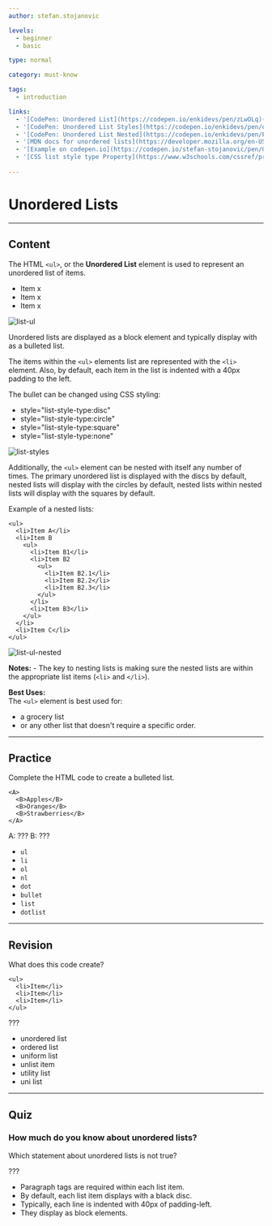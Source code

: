 ```yaml
---
author: stefan.stojanovic

levels:
  - beginner
  - basic

type: normal

category: must-know

tags:
  - introduction

links:
  - '[CodePen: Unordered List](https://codepen.io/enkidevs/pen/zLwOLq){code}'
  - '[CodePen: Unordered List Styles](https://codepen.io/enkidevs/pen/qKMMyr){code}'
  - '[CodePen: Unordered List Nested](https://codepen.io/enkidevs/pen/PBmYBB){code}'
  - '[MDN docs for unordered lists](https://developer.mozilla.org/en-US/docs/Web/HTML/Element/ul){website}'
  - '[Example on codepen.io](https://codepen.io/stefan-stojanovic/pen/GdeaLg?editors=1000#){website}'
  - '[CSS list style type Property](https://www.w3schools.com/cssref/pr_list-style-type.asp){website}'
  
---
```

# Unordered Lists
---
## Content

The HTML `<ul>`, or the **Unordered List** element is used to represent an unordered list of items. 

<ul>
  <li>Item x</li>
  <li>Item x</li>
  <li>Item x</li>
</ul>

![list-ul](%3Csvg%20xmlns%3D%22http%3A%2F%2Fwww.w3.org%2F2000%2Fsvg%22%20width%3D%22320%22%20height%3D%2288%22%3E%3Cg%20fill%3D%22none%22%20fill-rule%3D%22evenodd%22%3E%3Crect%20width%3D%22320%22%20height%3D%2288%22%20fill%3D%22%23FFF%22%20rx%3D%229%22%2F%3E%3Ctext%20fill%3D%22%23000%22%20font-family%3D%22ArialMT%2C%20Arial%22%20font-size%3D%2216%22%3E%3Ctspan%20x%3D%2217%22%20y%3D%2232%22%3E%20%E2%80%A2%20Item%20x%3C%2Ftspan%3E%20%3Ctspan%20x%3D%2217%22%20y%3D%2249%22%3E%20%E2%80%A2%20Item%20x%3C%2Ftspan%3E%20%3Ctspan%20x%3D%2217%22%20y%3D%2266%22%3E%20%E2%80%A2%20Item%20x%3C%2Ftspan%3E%3C%2Ftext%3E%3C%2Fg%3E%3C%2Fsvg%3E)

<!--[View CodePen](https://codepen.io/enkidevs/pen/zLwOLq)-->

Unordered lists are displayed as a block element and typically display with as a bulleted list. 

The items within the `<ul>` elements list are represented with the `<li>` element. Also, by default, each item in the list is indented with a 40px padding to the left.

The bullet can be changed using CSS styling: 
  - style="list-style-type:disc"
  - style="list-style-type:circle"
  - style="list-style-type:square"
  - style="list-style-type:none"

![list-styles](%3Csvg%20xmlns%3D%22http%3A%2F%2Fwww.w3.org%2F2000%2Fsvg%22%20width%3D%22320%22%20height%3D%22101%22%3E%3Cg%20fill%3D%22none%22%20fill-rule%3D%22evenodd%22%3E%3Crect%20width%3D%22320%22%20height%3D%22101%22%20fill%3D%22%23FFF%22%20rx%3D%229%22%2F%3E%3Ccircle%20cx%3D%2222.5%22%20cy%3D%2227.5%22%20r%3D%222.5%22%20fill%3D%22%23000%22%2F%3E%3Ccircle%20cx%3D%2222.25%22%20cy%3D%2244.25%22%20r%3D%222.25%22%20stroke%3D%22%23000%22%2F%3E%3Ctext%20fill%3D%22%23000%22%20font-family%3D%22ArialMT%2C%20Arial%22%20font-size%3D%2216%22%3E%3Ctspan%20x%3D%2237%22%20y%3D%2232%22%3Edisc%3C%2Ftspan%3E%20%3Ctspan%20x%3D%2237%22%20y%3D%2249%22%3Ecircle%3C%2Ftspan%3E%20%3Ctspan%20x%3D%2237%22%20y%3D%2266%22%3Esquare%3C%2Ftspan%3E%20%3Ctspan%20x%3D%2237%22%20y%3D%2283%22%3Enone%3C%2Ftspan%3E%3C%2Ftext%3E%3Cpath%20fill%3D%22%23000%22%20d%3D%22M20%2059h4.5v4.5H20z%22%2F%3E%3C%2Fg%3E%3C%2Fsvg%3E)


<!--[View CodePen](https://codepen.io/enkidevs/pen/qKMMyr)-->

Additionally, the `<ul>` element can be nested with itself any number of times. The primary unordered list is displayed with the discs by default,  nested lists will display with the circles by default, nested lists within nested lists will display with the squares by default.

Example of a nested lists:
```
<ul> 
  <li>Item A</li>
  <li>Item B     
    <ul> 
      <li>Item B1</li>
      <li>Item B2
        <ul> 
          <li>Item B2.1</li>
          <li>Item B2.2</li>
          <li>Item B2.3</li>
        </ul> 
      </li> 
      <li>Item B3</li>
    </ul> 
  </li> 
  <li>Item C</li>
</ul>
```

![list-ul-nested](%3Csvg%20xmlns%3D%22http%3A%2F%2Fwww.w3.org%2F2000%2Fsvg%22%20width%3D%22320%22%20height%3D%22188%22%3E%3Cg%20fill%3D%22none%22%20fill-rule%3D%22evenodd%22%3E%3Crect%20width%3D%22320%22%20height%3D%22188%22%20fill%3D%22%23FFF%22%20rx%3D%229%22%2F%3E%3Cpath%20fill%3D%22%23000%22%20d%3D%22M35.63281%2025.39063c0-.54688.19401-1.01302.58203-1.39844.38803-.38542.85287-.57813%201.39453-.57813.54688%200%201.01433.1927%201.40235.57813.38802.38542.58203.85156.58203%201.39843%200%20.54688-.194%201.01433-.58203%201.40235-.38802.38802-.85547.58203-1.40234.58203-.54167%200-1.00651-.194-1.39454-.58203-.38802-.38802-.58203-.85547-.58203-1.40235zM46.32031%2031V19.54687h1.51563V31H46.3203zm7.07813-1.25781l.20312%201.24218c-.39583.08334-.75.125-1.0625.125-.51042%200-.90625-.08072-1.1875-.24218s-.47916-.3737-.59375-.63672c-.11458-.26302-.17187-.8164-.17187-1.66016v-4.77343h-1.03125v-1.09376h1.03125v-2.05468l1.39843-.84375v2.89843h1.41407v1.09376h-1.41407v4.85156c0%20.40104.02474.65885.07422.77343.04948.11459.13021.20573.2422.27344.11197.06771.27213.10157.48046.10157.15625%200%20.36198-.01823.61719-.0547zm7.05468-1.41407l1.45313.1797c-.22917.84896-.65364%201.5078-1.27344%201.97656-.6198.46875-1.41145.70312-2.375.70312-1.21355%200-2.17578-.3737-2.88672-1.1211-.71094-.7474-1.0664-1.79556-1.0664-3.14453%200-1.39584.35937-2.47916%201.07812-3.25.71876-.77083%201.65104-1.15624%202.79688-1.15624%201.10938%200%202.01562.3776%202.71875%201.1328.70313.75522%201.05468%201.8177%201.05468%203.1875%200%20.08334-.0026.20834-.0078.375h-6.1875c.05208.91147.30989%201.60938.77343%202.09376.46354.48437%201.04166.72656%201.73438.72656.51562%200%20.95572-.13542%201.3203-.40625.3646-.27083.65365-.70312.8672-1.29688zm-4.61718-2.27343h4.63281c-.0625-.69792-.23958-1.22135-.53125-1.57032-.44792-.54166-1.02864-.8125-1.74219-.8125-.64583%200-1.1888.21615-1.6289.64844-.44011.4323-.6836%201.01042-.73047%201.73438zM63.67187%2031v-8.29688h1.25782v1.16407c.26042-.40625.60677-.73307%201.03906-.98047.4323-.2474.92448-.3711%201.47656-.3711.61459%200%201.11849.1276%201.51172.38282.39323.2552.67057.61197.83203%201.07031.65626-.96875%201.51041-1.45313%202.5625-1.45313.82292%200%201.45573.22787%201.89844.6836.44271.45573.66406%201.15755.66406%202.10547V31h-1.39844v-5.22656c0-.5625-.04557-.96745-.13671-1.21485-.09115-.2474-.25651-.44661-.4961-.59765-.23958-.15104-.52083-.22657-.84375-.22657-.58333%200-1.0677.19401-1.45312.58204-.38542.38802-.57813%201.0091-.57813%201.86328V31h-1.40625v-5.39063c0-.625-.11458-1.09374-.34375-1.40624-.22917-.3125-.60416-.46876-1.125-.46876-.39583%200-.76171.10417-1.09765.3125-.33594.20834-.57943.51302-.73047.91407-.15104.40104-.22656.97916-.22656%201.73437V31h-1.40626zm15.8125%200l4.39844-11.45313h1.63281L90.20313%2031h-1.72656l-1.33594-3.46875h-4.78906L81.09375%2031h-1.60938zm3.3047-4.70313h3.8828l-1.1953-3.17187c-.3646-.96355-.63542-1.7552-.8125-2.375-.14584.73438-.35157%201.46354-.6172%202.1875l-1.2578%203.35938zM35.6328%2042.39064c0-.54688.19401-1.01302.58203-1.39844.38803-.38542.85287-.57813%201.39453-.57813.54688%200%201.01433.1927%201.40235.57813.38802.38542.58203.85156.58203%201.39843%200%20.54688-.194%201.01433-.58203%201.40235-.38802.38802-.85547.58203-1.40234.58203-.54167%200-1.00651-.194-1.39454-.58203-.38802-.38802-.58203-.85547-.58203-1.40234zM46.32031%2048V36.54687h1.51563V48H46.3203zm7.07813-1.25781l.20312%201.24218c-.39583.08334-.75.125-1.0625.125-.51042%200-.90625-.08072-1.1875-.24218s-.47916-.3737-.59375-.63672c-.11458-.26302-.17187-.8164-.17187-1.66016v-4.77343h-1.03125v-1.09376h1.03125v-2.05468l1.39843-.84375v2.89843h1.41407v1.09376h-1.41407v4.85156c0%20.40104.02474.65885.07422.77343.04948.11459.13021.20573.2422.27344.11197.06771.27213.10157.48046.10157.15625%200%20.36198-.01823.61719-.0547zm7.05468-1.41407l1.45313.1797c-.22917.84896-.65364%201.5078-1.27344%201.97655-.6198.46876-1.41145.70313-2.375.70313-1.21355%200-2.17578-.3737-2.88672-1.1211-.71094-.7474-1.0664-1.79556-1.0664-3.14453%200-1.39584.35937-2.47916%201.07812-3.25.71876-.77083%201.65104-1.15624%202.79688-1.15624%201.10938%200%202.01562.3776%202.71875%201.1328.70313.75522%201.05468%201.8177%201.05468%203.1875%200%20.08334-.0026.20834-.0078.375h-6.1875c.05208.91147.30989%201.60938.77343%202.09376.46354.48437%201.04166.72656%201.73438.72656.51562%200%20.95572-.13542%201.3203-.40625.3646-.27083.65365-.70312.8672-1.29688zm-4.61718-2.27343h4.63281c-.0625-.69792-.23958-1.22135-.53125-1.57032-.44792-.54166-1.02864-.8125-1.74219-.8125-.64583%200-1.1888.21615-1.6289.64844-.44011.4323-.6836%201.01042-.73047%201.73438zM63.67187%2048v-8.29688h1.25782v1.16407c.26042-.40625.60677-.73307%201.03906-.98047.4323-.2474.92448-.3711%201.47656-.3711.61459%200%201.11849.1276%201.51172.38282.39323.2552.67057.61197.83203%201.07031.65626-.96875%201.51041-1.45313%202.5625-1.45313.82292%200%201.45573.22787%201.89844.6836.44271.45573.66406%201.15755.66406%202.10547V48h-1.39844v-5.22656c0-.5625-.04557-.96745-.13671-1.21485-.09115-.2474-.25651-.44661-.4961-.59765-.23958-.15104-.52083-.22657-.84375-.22657-.58333%200-1.0677.19401-1.45312.58204-.38542.38802-.57813%201.0091-.57813%201.86328V48h-1.40625v-5.39063c0-.625-.11458-1.09374-.34375-1.40624-.22917-.3125-.60416-.46876-1.125-.46876-.39583%200-.76171.10417-1.09765.3125-.33594.20834-.57943.51302-.73047.91407-.15104.40104-.22656.97916-.22656%201.73437V48h-1.40626zm17.89063%200V36.54687h4.29688c.875%200%201.57682.11589%202.10546.34766.52865.23177.94271.58854%201.2422%201.07031.29947.48178.44921.98568.44921%201.51172%200%20.48959-.13281.95052-.39844%201.38282-.26562.43229-.66666.78124-1.20312%201.04687.6927.20313%201.22526.54948%201.59765%201.03906.3724.48959.5586%201.0677.5586%201.73438%200%20.53646-.11328%201.03515-.33985%201.4961-.22656.46093-.5065.8164-.83984%201.0664-.33334.25-.7513.4388-1.2539.5664-.50261.1276-1.1185.19141-1.84766.19141H81.5625zm1.51563-6.64063h2.47656c.67188%200%201.15364-.04427%201.44531-.1328.38542-.1146.67578-.3047.8711-.57032.1953-.26563.29296-.59896.29296-1%200-.38021-.09114-.71484-.27344-1.0039-.18229-.28907-.4427-.48698-.78124-.59376-.33855-.10677-.91927-.16015-1.7422-.16015h-2.28906v3.46093zm0%205.28907h2.85156c.48958%200%20.83333-.01823%201.03125-.05469.34896-.0625.64062-.16667.875-.3125.23437-.14583.42708-.35807.57812-.63672.15104-.27865.22656-.60026.22656-.96484%200-.42709-.10937-.79818-.32812-1.11328-.21875-.3151-.52213-.53646-.91016-.66407-.38802-.1276-.9466-.1914-1.67578-.1914h-2.64844v3.9375zM55.39843%2057.75c.54168%200%201.00391.1914%201.38673.57422.38281.38281.57422.84505.57422%201.38672s-.1914%201.0039-.57422%201.38672c-.38282.38281-.84505.57422-1.38672.57422s-1.0039-.1914-1.38672-.57422c-.38282-.38282-.57422-.84505-.57422-1.38672s.1901-1.0039.57031-1.38672c.38021-.38282.84375-.57422%201.39063-.57422zm0%20.59375c-.3802%200-.70312.13411-.96874.40234-.26563.26823-.39844.58985-.39844.96485%200%20.3802.13411.70312.40234.96875.26823.26562.58985.39843.96485.39843s.69661-.1328.96484-.39843c.26823-.26563.40234-.58854.40234-.96875%200-.375-.1328-.69662-.39843-.96485-.26563-.26823-.58854-.40234-.96875-.40234zM64.17189%2065V53.54687h1.51562V65h-1.51563zM71.25%2063.74219l.20313%201.24218c-.39584.08334-.75.125-1.0625.125-.51042%200-.90625-.08072-1.1875-.24218-.28126-.16146-.47917-.3737-.59376-.63672-.11458-.26302-.17187-.8164-.17187-1.66016v-4.77343h-1.03125v-1.09376h1.03125v-2.05468l1.39844-.84375v2.89843H71.25v1.09376h-1.41406v4.85156c0%20.40104.02474.65885.07422.77343.04948.11459.1302.20573.24218.27344.11198.06771.27214.10157.48047.10157.15625%200%20.36198-.01823.61719-.0547zm7.05469-1.41407l1.45312.1797c-.22917.84896-.65364%201.5078-1.27344%201.97655-.61979.46876-1.41145.70313-2.375.70313-1.21354%200-2.17577-.3737-2.88671-1.1211-.71094-.7474-1.06641-1.79556-1.06641-3.14453%200-1.39584.35937-2.47916%201.07813-3.25.71875-.77083%201.65103-1.15624%202.79687-1.15624%201.10938%200%202.01562.3776%202.71875%201.1328.70313.75522%201.05469%201.8177%201.05469%203.1875%200%20.08334-.0026.20834-.00781.375h-6.1875c.05208.91147.30989%201.60938.77343%202.09376.46355.48437%201.04167.72656%201.73438.72656.51563%200%20.95572-.13542%201.32031-.40625.36459-.27083.65364-.70312.86719-1.29688zM73.6875%2060.0547h4.63281c-.0625-.69792-.23958-1.22135-.53125-1.57032-.44792-.54166-1.02864-.8125-1.74219-.8125-.64583%200-1.1888.21615-1.6289.64844-.4401.4323-.6836%201.01042-.73047%201.73438zM81.52344%2065v-8.29688h1.25781v1.16407c.26042-.40625.60677-.73307%201.03906-.98047.4323-.2474.92448-.3711%201.47656-.3711.6146%200%201.1185.1276%201.51172.38282.39323.2552.67058.61197.83204%201.07031.65625-.96875%201.5104-1.45313%202.5625-1.45313.82292%200%201.45572.22787%201.89843.6836.44271.45573.66406%201.15755.66406%202.10547V65H91.3672v-5.22656c0-.5625-.04557-.96745-.13672-1.21485-.09115-.2474-.25651-.44661-.4961-.59765-.23958-.15104-.52083-.22657-.84374-.22657-.58334%200-1.06771.19401-1.45313.58204-.38542.38802-.57813%201.0091-.57813%201.86328V65h-1.40624v-5.39063c0-.625-.11459-1.09374-.34376-1.40624-.22916-.3125-.60416-.46876-1.125-.46876-.39583%200-.76171.10417-1.09765.3125-.33594.20834-.57943.51302-.73047.91407-.15104.40104-.22656.97916-.22656%201.73437V65h-1.40625zm17.89062%200V53.54687h4.29688c.875%200%201.57682.11589%202.10547.34766.52864.23177.9427.58854%201.24218%201.07031.29948.48178.44922.98568.44922%201.51172%200%20.48959-.1328.95052-.39844%201.38282-.26562.43229-.66666.78124-1.20312%201.04687.69271.20313%201.22526.54948%201.59766%201.03906.3724.48959.55859%201.0677.55859%201.73438%200%20.53646-.11328%201.03515-.33984%201.4961-.22657.46093-.50651.8164-.83985%201.0664-.33333.25-.7513.4388-1.2539.5664-.50261.1276-1.11849.19141-1.84766.19141h-4.36719zm1.51563-6.64063h2.47656c.67188%200%201.15364-.04427%201.44531-.1328.38542-.1146.67578-.3047.8711-.57032.19531-.26563.29296-.59896.29296-1%200-.38021-.09114-.71484-.27343-1.0039-.1823-.28907-.4427-.48698-.78125-.59376-.33855-.10677-.91927-.16015-1.74219-.16015h-2.28906v3.46093zm0%205.28907h2.85156c.48959%200%20.83333-.01823%201.03125-.05469.34896-.0625.64062-.16667.875-.3125.23438-.14583.42708-.35807.57813-.63672.15104-.27865.22656-.60026.22656-.96484%200-.42709-.10938-.79818-.32813-1.11328-.21875-.3151-.52213-.53646-.91015-.66407-.38803-.1276-.94662-.1914-1.67579-.1914h-2.64843v3.9375zM114.875%2065h-1.40625v-8.96094c-.33854.32292-.78255.64583-1.33203.96875-.54948.32292-1.04297.5651-1.48047.72657V56.375c.78646-.3698%201.47396-.8177%202.0625-1.34375.58854-.52604%201.0052-1.03646%201.25-1.53125h.90625V65zm-59.47656%209.75c.54167%200%201.0039.1914%201.38672.57422.38281.38281.57422.84505.57422%201.38672s-.1914%201.0039-.57422%201.38672c-.38282.38281-.84505.57421-1.38672.57421s-1.0039-.1914-1.38672-.57421c-.38282-.38282-.57422-.84505-.57422-1.38672s.1901-1.0039.57031-1.38672c.38021-.38282.84375-.57422%201.39063-.57422zm0%20.59375c-.38021%200-.70313.13411-.96875.40234-.26563.26823-.39844.58985-.39844.96485%200%20.3802.13411.70312.40234.96875.26823.26562.58985.39844.96485.39844s.69661-.13282.96484-.39844c.26823-.26563.40234-.58854.40234-.96875%200-.375-.1328-.69662-.39843-.96485-.26563-.26823-.58854-.40234-.96875-.40234zM64.17187%2082V70.54687h1.51563V82h-1.51563zM71.25%2080.74219l.20313%201.24219c-.39584.08333-.75.125-1.0625.125-.51042%200-.90625-.08073-1.1875-.2422-.28126-.16145-.47917-.37369-.59376-.63671-.11458-.26302-.17187-.8164-.17187-1.66016v-4.77344h-1.03125v-1.09374h1.03125v-2.0547l1.39844-.84374v2.89844H71.25v1.09374h-1.41406v4.85157c0%20.40104.02474.65885.07422.77344.04948.11458.1302.20572.24218.27343.11198.06771.27214.10156.48047.10156.15625%200%20.36198-.01822.61719-.05468zm7.05469-1.41406l1.45312.17968c-.22917.84897-.65364%201.50781-1.27344%201.97656-.61979.46876-1.41145.70313-2.375.70313-1.21354%200-2.17577-.3737-2.88671-1.1211-.71094-.7474-1.06641-1.79556-1.06641-3.14453%200-1.39584.35937-2.47916%201.07813-3.25.71875-.77083%201.65103-1.15624%202.79687-1.15624%201.10938%200%202.01562.3776%202.71875%201.1328.70313.75522%201.05469%201.8177%201.05469%203.1875%200%20.08334-.0026.20834-.00781.375h-6.1875c.05208.91147.30989%201.60938.77343%202.09376.46355.48437%201.04167.72656%201.73438.72656.51563%200%20.95572-.13542%201.32031-.40625.36459-.27083.65364-.70312.86719-1.29688zm-4.61719-2.27344h4.63281c-.0625-.69792-.23958-1.22135-.53125-1.57031-.44792-.54167-1.02864-.8125-1.74219-.8125-.64583%200-1.1888.21614-1.6289.64843-.4401.4323-.6836%201.01042-.73047%201.73438zM81.52344%2082v-8.29688h1.25781v1.16407c.26042-.40625.60677-.73307%201.03906-.98047.4323-.2474.92448-.3711%201.47656-.3711.6146%200%201.1185.1276%201.51172.38282.39323.2552.67058.61197.83204%201.07031.65625-.96875%201.5104-1.45313%202.5625-1.45313.82292%200%201.45572.22787%201.89843.6836.44271.45573.66406%201.15755.66406%202.10547V82H91.3672v-5.22656c0-.5625-.04557-.96745-.13672-1.21485-.09115-.2474-.25651-.44661-.4961-.59765-.23958-.15104-.52083-.22656-.84374-.22656-.58334%200-1.06771.194-1.45313.58203-.38542.38802-.57813%201.0091-.57813%201.86328V82h-1.40624v-5.39063c0-.625-.11459-1.09374-.34376-1.40624-.22916-.3125-.60416-.46876-1.125-.46876-.39583%200-.76171.10417-1.09765.3125-.33594.20834-.57943.51302-.73047.91407-.15104.40104-.22656.97916-.22656%201.73437V82h-1.40625zm17.89062%200V70.54687h4.29688c.875%200%201.57682.11589%202.10547.34766.52864.23177.9427.58854%201.24218%201.07031.29948.48178.44922.98568.44922%201.51172%200%20.48959-.1328.95052-.39844%201.38281-.26562.4323-.66666.78125-1.20312%201.04688.69271.20313%201.22526.54948%201.59766%201.03906.3724.48959.55859%201.0677.55859%201.73438%200%20.53646-.11328%201.03515-.33984%201.4961-.22657.46093-.50651.8164-.83985%201.0664-.33333.25-.7513.4388-1.2539.5664-.50261.1276-1.11849.19141-1.84766.19141h-4.36719zm1.51563-6.64063h2.47656c.67188%200%201.15364-.04427%201.44531-.1328.38542-.1146.67578-.3047.8711-.57032.19531-.26563.29296-.59896.29296-1%200-.38021-.09114-.71484-.27343-1.0039-.1823-.28907-.4427-.48698-.78125-.59376-.33855-.10677-.91927-.16015-1.74219-.16015h-2.28906v3.46094zm0%205.28907h2.85156c.48959%200%20.83333-.01823%201.03125-.05469.34896-.0625.64062-.16667.875-.3125.23438-.14583.42708-.35807.57813-.63672.15104-.27865.22656-.60026.22656-.96484%200-.42709-.10938-.79818-.32813-1.11328-.21875-.31511-.52213-.53646-.91015-.66407-.38803-.1276-.94662-.1914-1.67579-.1914h-2.64843v3.9375zm16.03906%200V82h-7.57031c-.01042-.33854.04427-.66406.16406-.97656.1927-.51563.5013-1.02344.92578-1.52344.42448-.5%201.03776-1.07812%201.83984-1.73438%201.2448-1.02083%202.08594-1.82942%202.52344-2.42578.4375-.59635.65625-1.16015.65625-1.6914%200-.5573-.19921-1.02734-.59765-1.41016-.39844-.38281-.91797-.57422-1.5586-.57422-.67708%200-1.21875.20313-1.625.60938s-.61198.96874-.61719%201.6875l-1.4453-.14844c.09895-1.07813.47134-1.89974%201.11718-2.46484.64584-.56511%201.51301-.84766%202.60156-.84766%201.09897%200%201.96875.30468%202.60938.91406.64063.60938.96094%201.36458.96094%202.26563%200%20.45833-.09375.90885-.28126%201.35156-.1875.44271-.4987.90885-.93359%201.39844-.4349.48958-1.15755%201.16145-2.16797%202.01562-.84375.70834-1.38541%201.1888-1.625%201.4414-.23958.25261-.4375.50652-.59375.76173h5.61719zM74.98437%2091.90625v3.61719H71.3672v-3.61719h3.61719zM81.95314%2099V87.54687h1.51562V99h-1.51563zm7.07812-1.25781l.20313%201.24219c-.39584.08333-.75.125-1.0625.125-.51042%200-.90625-.08073-1.1875-.2422-.28126-.16145-.47917-.37369-.59376-.63671-.11458-.26302-.17187-.8164-.17187-1.66016v-4.77344H85.1875v-1.09374h1.03125v-2.0547l1.39844-.84374v2.89844h1.41406v1.09374h-1.41406v4.85157c0%20.40104.02474.65885.07422.77344.04948.11458.1302.20572.24218.27343.11198.06771.27214.10156.48047.10156.15625%200%20.36198-.01822.61719-.05468zm7.05469-1.41406l1.45312.17968c-.22917.84897-.65364%201.50781-1.27344%201.97656-.61979.46876-1.41145.70313-2.375.70313-1.21354%200-2.17577-.3737-2.88671-1.1211-.71094-.7474-1.06641-1.79556-1.06641-3.14453%200-1.39584.35937-2.47916%201.07813-3.25.71875-.77083%201.65103-1.15624%202.79687-1.15624%201.10938%200%202.01562.3776%202.71875%201.1328.70313.75522%201.05469%201.8177%201.05469%203.1875%200%20.08334-.0026.20834-.00781.375h-6.1875c.05208.91147.30989%201.60938.77343%202.09376.46355.48437%201.04167.72656%201.73438.72656.51563%200%20.95572-.13542%201.32031-.40625.36459-.27083.65364-.70312.86719-1.29688zm-4.61719-2.27344h4.63281c-.0625-.69792-.23958-1.22135-.53125-1.57031-.44792-.54167-1.02864-.8125-1.74219-.8125-.64583%200-1.1888.21614-1.6289.64843-.4401.4323-.6836%201.01042-.73047%201.73438zM99.30469%2099v-8.29688h1.25781v1.16407c.26042-.40625.60677-.73307%201.03906-.98047.4323-.2474.92448-.3711%201.47656-.3711.6146%200%201.1185.1276%201.51172.38282.39324.2552.67058.61197.83204%201.07031.65625-.96875%201.5104-1.45313%202.5625-1.45313.82292%200%201.45572.22787%201.89843.6836.44271.45573.66406%201.15755.66406%202.10547V99h-1.39843v-5.22656c0-.5625-.04557-.96745-.13672-1.21485-.09115-.2474-.25651-.44661-.4961-.59765-.23958-.15104-.52083-.22656-.84374-.22656-.58334%200-1.06771.194-1.45313.58203-.38542.38802-.57813%201.0091-.57813%201.86328V99h-1.40624v-5.39063c0-.625-.11459-1.09374-.34376-1.40624-.22916-.3125-.60416-.46876-1.125-.46876-.39583%200-.76171.10417-1.09765.3125-.33594.20834-.57943.51302-.73047.91407-.15104.40104-.22656.97916-.22656%201.73437V99h-1.40625zm17.89062%200V87.54687h4.29688c.875%200%201.57682.11589%202.10547.34766.52864.23177.9427.58854%201.24218%201.07031.29948.48178.44922.98568.44922%201.51172%200%20.48959-.1328.95052-.39844%201.38281-.26562.4323-.66666.78125-1.20312%201.04688.69271.20313%201.22526.54948%201.59766%201.03906.3724.48959.55859%201.0677.55859%201.73438%200%20.53646-.11328%201.03515-.33984%201.4961-.22657.46093-.50651.8164-.83985%201.0664-.33333.25-.7513.4388-1.2539.5664-.50261.1276-1.11849.19141-1.84766.19141h-4.36719zm1.51563-6.64063h2.47656c.67188%200%201.15364-.04427%201.44531-.1328.38542-.1146.67578-.3047.8711-.57032.19531-.26563.29296-.59896.29296-1%200-.38021-.09114-.71484-.27343-1.0039-.1823-.28907-.4427-.48698-.78125-.59376-.33855-.10677-.91927-.16015-1.74219-.16015h-2.28906v3.46094zm0%205.28907h2.85156c.48959%200%20.83333-.01823%201.03125-.05469.34896-.0625.64062-.16667.875-.3125.23438-.14583.42708-.35807.57813-.63672.15104-.27865.22656-.60026.22656-.96484%200-.42709-.10938-.79818-.32813-1.11328-.21875-.31511-.52213-.53646-.91015-.66407-.38803-.1276-.94662-.1914-1.67579-.1914h-2.64843v3.9375zm16.03906%200V99h-7.57031c-.01042-.33854.04427-.66406.16406-.97656.1927-.51563.5013-1.02344.92578-1.52344.42448-.5%201.03776-1.07812%201.83984-1.73438%201.2448-1.02083%202.08594-1.82942%202.52344-2.42578.4375-.59635.65625-1.16015.65625-1.6914%200-.5573-.19921-1.02734-.59765-1.41016-.39844-.38281-.91797-.57422-1.5586-.57422-.67708%200-1.21875.20313-1.625.60938s-.61198.96874-.61719%201.6875l-1.4453-.14844c.09895-1.07813.47134-1.89974%201.11718-2.46484.64584-.56511%201.51301-.84766%202.60156-.84766%201.09897%200%201.96875.30468%202.60938.91406.64063.60938.96094%201.36458.96094%202.26563%200%20.45833-.09375.90885-.28125%201.35156-.1875.44271-.4987.90885-.9336%201.39844-.4349.48958-1.15755%201.16145-2.16797%202.01562-.84375.70834-1.38541%201.1888-1.625%201.4414-.23958.25261-.4375.50652-.59375.76173H134.75zM137.04688%2099v-1.60156h1.60156V99h-1.60156zM146%2099h-1.40625v-8.96094c-.33854.32292-.78255.64583-1.33203.96875-.54948.32292-1.04297.5651-1.48047.72656V90.375c.78646-.3698%201.47395-.8177%202.0625-1.34375.58855-.52604%201.0052-1.03646%201.25-1.53125H146V99zm-71.01563%209.90625v3.61719H71.3672v-3.61719h3.61719zM81.95314%20116v-11.45313h1.51562V116h-1.51563zm7.07812-1.25781l.20313%201.24219c-.39584.08333-.75.125-1.0625.125-.51042%200-.90625-.08073-1.1875-.2422-.28126-.16145-.47917-.37369-.59376-.63671-.11458-.26302-.17187-.8164-.17187-1.66016v-4.77344H85.1875v-1.09374h1.03125v-2.0547l1.39844-.84374v2.89844h1.41406v1.09374h-1.41406v4.85157c0%20.40104.02474.65885.07422.77344.04948.11458.1302.20572.24218.27343.11198.06771.27214.10156.48047.10156.15625%200%20.36198-.01822.61719-.05468zm7.05469-1.41406l1.45312.17968c-.22917.84896-.65364%201.50781-1.27344%201.97656-.61979.46876-1.41145.70313-2.375.70313-1.21354%200-2.17577-.3737-2.88671-1.1211-.71094-.7474-1.06641-1.79556-1.06641-3.14453%200-1.39584.35937-2.47916%201.07813-3.25.71875-.77083%201.65103-1.15624%202.79687-1.15624%201.10938%200%202.01562.3776%202.71875%201.1328.70313.75522%201.05469%201.8177%201.05469%203.1875%200%20.08334-.0026.20834-.00781.375h-6.1875c.05208.91147.30989%201.60938.77343%202.09376.46355.48438%201.04167.72656%201.73438.72656.51563%200%20.95572-.13541%201.32031-.40625.36459-.27084.65364-.70312.86719-1.29688zm-4.61719-2.27344h4.63281c-.0625-.69792-.23958-1.22135-.53125-1.57031-.44792-.54167-1.02864-.8125-1.74219-.8125-.64583%200-1.1888.21614-1.6289.64843-.4401.4323-.6836%201.01042-.73047%201.73438zM99.30469%20116v-8.29688h1.25781v1.16407c.26042-.40625.60677-.73307%201.03906-.98047.4323-.2474.92448-.3711%201.47656-.3711.6146%200%201.1185.1276%201.51172.38282.39324.2552.67058.61197.83204%201.07031.65625-.96876%201.5104-1.45313%202.5625-1.45313.82292%200%201.45572.22787%201.89843.6836.44271.45573.66406%201.15755.66406%202.10547V116h-1.39843v-5.22656c0-.5625-.04557-.96745-.13672-1.21485-.09115-.2474-.25651-.44661-.4961-.59765-.23958-.15104-.52083-.22656-.84374-.22656-.58334%200-1.06771.194-1.45313.58203-.38542.38802-.57813%201.0091-.57813%201.86328V116h-1.40624v-5.39063c0-.625-.11459-1.09374-.34376-1.40624-.22916-.3125-.60416-.46876-1.125-.46876-.39583%200-.76171.10417-1.09765.3125-.33594.20834-.57943.51302-.73047.91407-.15104.40104-.22656.97916-.22656%201.73437V116h-1.40625zm17.89062%200v-11.45313h4.29688c.875%200%201.57682.11589%202.10547.34766.52864.23177.9427.58854%201.24218%201.07031.29948.48178.44922.98568.44922%201.51172%200%20.48959-.1328.95052-.39844%201.38281-.26562.4323-.66666.78125-1.20312%201.04688.69271.20313%201.22526.54948%201.59766%201.03906.3724.48959.55859%201.0677.55859%201.73438%200%20.53646-.11328%201.03515-.33984%201.4961-.22657.46093-.50651.8164-.83985%201.0664-.33333.25-.7513.4388-1.2539.5664-.50261.1276-1.11849.19141-1.84766.19141h-4.36719zm1.51563-6.64063h2.47656c.67188%200%201.15364-.04426%201.44531-.1328.38542-.1146.67578-.3047.8711-.57032.19531-.26563.29296-.59896.29296-1%200-.38021-.09114-.71484-.27343-1.0039-.1823-.28907-.4427-.48699-.78125-.59376-.33855-.10677-.91927-.16015-1.74219-.16015h-2.28906v3.46094zm0%205.28907h2.85156c.48959%200%20.83333-.01823%201.03125-.05469.34896-.0625.64062-.16667.875-.3125.23438-.14583.42708-.35807.57813-.63672.15104-.27865.22656-.60026.22656-.96484%200-.42709-.10938-.79818-.32813-1.11328-.21875-.3151-.52213-.53646-.91015-.66407-.38803-.1276-.94662-.1914-1.67579-.1914h-2.64843v3.9375zm16.03906%200V116h-7.57031c-.01042-.33854.04427-.66406.16406-.97656.1927-.51563.5013-1.02344.92578-1.52344.42448-.5%201.03776-1.07812%201.83984-1.73438%201.2448-1.02083%202.08594-1.82942%202.52344-2.42578.4375-.59635.65625-1.16015.65625-1.6914%200-.5573-.19921-1.02734-.59765-1.41016-.39844-.38281-.91797-.57422-1.5586-.57422-.67708%200-1.21875.20313-1.625.60938s-.61198.96874-.61719%201.6875l-1.4453-.14844c.09895-1.07813.47134-1.89974%201.11718-2.46484.64584-.56511%201.51301-.84766%202.60156-.84766%201.09897%200%201.96875.30468%202.60938.91406.64063.60938.96094%201.36458.96094%202.26563%200%20.45833-.09375.90885-.28125%201.35156-.1875.44271-.4987.90885-.9336%201.39844-.4349.48958-1.15755%201.16145-2.16797%202.01562-.84375.70834-1.38541%201.1888-1.625%201.4414-.23958.25261-.4375.50652-.59375.76173H134.75zM137.04688%20116v-1.60156h1.60156V116h-1.60156zm11.04687-1.35156V116h-7.57031c-.01042-.33854.04427-.66406.16406-.97656.1927-.51563.5013-1.02344.92578-1.52344.42448-.5%201.03776-1.07812%201.83984-1.73438%201.2448-1.02083%202.08594-1.82942%202.52344-2.42578.4375-.59635.65625-1.16015.65625-1.6914%200-.5573-.19921-1.02734-.59765-1.41016-.39844-.38281-.91797-.57422-1.5586-.57422-.67708%200-1.21875.20313-1.625.60938s-.61198.96874-.61719%201.6875l-1.4453-.14844c.09895-1.07813.47134-1.89974%201.11718-2.46484.64584-.56511%201.51301-.84766%202.60156-.84766%201.09897%200%201.96875.30468%202.60938.91406.64063.60938.96094%201.36458.96094%202.26563%200%20.45833-.09375.90885-.28125%201.35156-.1875.44271-.4987.90885-.9336%201.39844-.4349.48958-1.15755%201.16145-2.16797%202.01562-.84375.70834-1.38541%201.1888-1.625%201.4414-.23958.25261-.4375.50652-.59375.76173h5.61719zm-73.10938%2011.25781v3.61719H71.3672v-3.61719h3.61719zM81.95314%20133v-11.45313h1.51562V133h-1.51563zm7.07812-1.25781l.20313%201.24219c-.39584.08333-.75.125-1.0625.125-.51042%200-.90625-.08073-1.1875-.2422-.28126-.16145-.47917-.37369-.59376-.63671-.11458-.26302-.17187-.8164-.17187-1.66016v-4.77344H85.1875v-1.09374h1.03125v-2.0547l1.39844-.84374v2.89844h1.41406v1.09374h-1.41406v4.85157c0%20.40104.02474.65885.07422.77344.04948.11458.1302.20572.24218.27343.11198.06771.27214.10156.48047.10156.15625%200%20.36198-.01822.61719-.05468zm7.05469-1.41406l1.45312.17968c-.22917.84896-.65364%201.50781-1.27344%201.97656-.61979.46876-1.41145.70313-2.375.70313-1.21354%200-2.17577-.3737-2.88671-1.1211-.71094-.7474-1.06641-1.79556-1.06641-3.14452%200-1.39584.35937-2.47917%201.07813-3.25.71875-.77084%201.65103-1.15626%202.79687-1.15626%201.10938%200%202.01562.3776%202.71875%201.13282.70313.75521%201.05469%201.8177%201.05469%203.1875%200%20.08333-.0026.20833-.00781.375h-6.1875c.05208.91146.30989%201.60937.77343%202.09375.46355.48438%201.04167.72656%201.73438.72656.51563%200%20.95572-.13541%201.32031-.40625.36459-.27084.65364-.70312.86719-1.29688zm-4.61719-2.27344h4.63281c-.0625-.69792-.23958-1.22135-.53125-1.57031-.44792-.54167-1.02864-.8125-1.74219-.8125-.64583%200-1.1888.21614-1.6289.64843-.4401.4323-.6836%201.01042-.73047%201.73438zM99.30469%20133v-8.29688h1.25781v1.16407c.26042-.40625.60677-.73307%201.03906-.98047.4323-.2474.92448-.3711%201.47656-.3711.6146%200%201.1185.1276%201.51172.38282.39324.2552.67058.61197.83204%201.07031.65625-.96876%201.5104-1.45313%202.5625-1.45313.82292%200%201.45572.22787%201.89843.6836.44271.45573.66406%201.15755.66406%202.10547V133h-1.39843v-5.22656c0-.5625-.04557-.96745-.13672-1.21485-.09115-.2474-.25651-.44661-.4961-.59765-.23958-.15104-.52083-.22656-.84374-.22656-.58334%200-1.06771.194-1.45313.58203-.38542.38802-.57813%201.0091-.57813%201.86328V133h-1.40624v-5.39063c0-.625-.11459-1.09374-.34376-1.40624-.22916-.3125-.60416-.46876-1.125-.46876-.39583%200-.76171.10417-1.09765.3125-.33594.20834-.57943.51302-.73047.91407-.15104.40104-.22656.97916-.22656%201.73437V133h-1.40625zm17.89062%200v-11.45313h4.29688c.875%200%201.57682.11589%202.10547.34766.52864.23177.9427.58854%201.24218%201.07031.29948.48178.44922.98568.44922%201.51172%200%20.48959-.1328.95052-.39844%201.38281-.26562.4323-.66666.78125-1.20312%201.04688.69271.20313%201.22526.54948%201.59766%201.03906.3724.48959.55859%201.0677.55859%201.73438%200%20.53646-.11328%201.03515-.33984%201.4961-.22657.46093-.50651.8164-.83985%201.0664-.33333.25-.7513.4388-1.2539.5664-.50261.1276-1.11849.19141-1.84766.19141h-4.36719zm1.51563-6.64063h2.47656c.67188%200%201.15364-.04426%201.44531-.1328.38542-.1146.67578-.3047.8711-.57032.19531-.26563.29296-.59896.29296-1%200-.38021-.09114-.71484-.27343-1.0039-.1823-.28907-.4427-.48699-.78125-.59376-.33855-.10677-.91927-.16015-1.74219-.16015h-2.28906v3.46094zm0%205.28907h2.85156c.48959%200%20.83333-.01823%201.03125-.05469.34896-.0625.64062-.16667.875-.3125.23438-.14583.42708-.35807.57813-.63672.15104-.27865.22656-.60026.22656-.96484%200-.42709-.10938-.79818-.32813-1.11328-.21875-.3151-.52213-.53646-.91015-.66407-.38803-.1276-.94662-.1914-1.67579-.1914h-2.64843v3.9375zm16.03906%200V133h-7.57031c-.01042-.33854.04427-.66406.16406-.97656.1927-.51563.5013-1.02344.92578-1.52344.42448-.5%201.03776-1.07812%201.83984-1.73438%201.2448-1.02083%202.08594-1.82942%202.52344-2.42578.4375-.59635.65625-1.16015.65625-1.6914%200-.5573-.19921-1.02734-.59765-1.41016-.39844-.38281-.91797-.57422-1.5586-.57422-.67708%200-1.21875.20313-1.625.60938s-.61198.96874-.61719%201.6875l-1.4453-.14844c.09895-1.07813.47134-1.89974%201.11718-2.46484.64584-.56511%201.51301-.84766%202.60156-.84766%201.09897%200%201.96875.30468%202.60938.91406.64063.60938.96094%201.36458.96094%202.26563%200%20.45833-.09375.90885-.28125%201.35156-.1875.44271-.4987.90885-.9336%201.39844-.4349.48958-1.15755%201.16145-2.16797%202.01562-.84375.70834-1.38541%201.1888-1.625%201.4414-.23958.25261-.4375.50652-.59375.76173H134.75zM137.04688%20133v-1.60156h1.60156V133h-1.60156zm3.66406-3.02344l1.40625-.1875c.16146.79688.4362%201.3711.82422%201.72266.38802.35156.86067.52734%201.41797.52734.66146%200%201.22004-.22916%201.67578-.6875.45573-.45833.68359-1.02604.68359-1.70312%200-.64584-.21094-1.17839-.63281-1.59766-.42188-.41927-.95833-.6289-1.60938-.6289-.26562%200-.59635.05208-.99219.15624l.15625-1.23437c.09375.01042.16928.01563.22657.01563.59896%200%201.13802-.15625%201.61719-.46876.47916-.3125.71875-.79426.71875-1.4453%200-.51563-.17448-.94271-.52344-1.28126-.34896-.33854-.79948-.50781-1.35156-.50781-.54688%200-1.0026.17187-1.3672.51563-.36458.34375-.59895.85937-.70312%201.54687l-1.40625-.25c.17188-.94271.5625-1.67317%201.17188-2.1914.60938-.51824%201.36718-.77735%202.27344-.77735.625%200%201.20051.13411%201.72656.40234.52604.26823.92838.63412%201.20703%201.09766.27865.46354.41797.95573.41797%201.47656%200%20.4948-.13281.94531-.39844%201.35156-.26563.40626-.65885.72917-1.17969.96876.67709.15625%201.20313.48046%201.57813.97265.375.4922.5625%201.10807.5625%201.84766%200%201-.36458%201.84765-1.09375%202.54297-.72917.69531-1.65104%201.04297-2.76563%201.04297-1.00521%200-1.83984-.29948-2.5039-.89844-.66407-.59896-1.04297-1.375-1.13672-2.32813zM50.95313%20142.75c.54166%200%201.0039.1914%201.38671.57422.38282.38281.57422.84505.57422%201.38672s-.1914%201.0039-.57422%201.38672c-.38281.38281-.84505.57422-1.38672.57422-.54166%200-1.0039-.1914-1.38671-.57422-.38282-.38282-.57422-.84505-.57422-1.38672s.1901-1.0039.57031-1.38672c.38021-.38282.84375-.57422%201.39063-.57422zm0%20.59375c-.38022%200-.70313.13411-.96876.40234-.26562.26823-.39843.58985-.39843.96485%200%20.3802.13411.70312.40234.96875.26823.26562.58984.39844.96484.39844s.69662-.13282.96485-.39844c.26823-.26563.40234-.58854.40234-.96875%200-.375-.1328-.69662-.39843-.96485-.26563-.26823-.58854-.40234-.96876-.40234zM59.72655%20150v-11.45313h1.51563V150h-1.51563zm7.07813-1.25781l.20312%201.24219c-.39583.08333-.75.125-1.0625.125-.51042%200-.90625-.08073-1.1875-.2422-.28125-.16145-.47916-.37369-.59375-.63671-.11458-.26302-.17187-.8164-.17187-1.66016v-4.77344h-1.03125v-1.09375h1.03125v-2.05468l1.39843-.84375v2.89844h1.41407v1.09375h-1.41406v4.85156c0%20.40104.02473.65885.07421.77344.04948.11458.13021.20572.2422.27343.11197.06771.27213.10156.48046.10156.15625%200%20.36198-.01822.61719-.05468zm7.05469-1.41406l1.45312.17968c-.22917.84896-.65364%201.50781-1.27344%201.97656-.6198.46876-1.41145.70313-2.375.70313-1.21355%200-2.17578-.3737-2.88672-1.1211-.71094-.7474-1.0664-1.79556-1.0664-3.14452%200-1.39584.35937-2.47917%201.07812-3.25.71876-.77084%201.65104-1.15625%202.79688-1.15625%201.10938%200%202.01562.3776%202.71875%201.1328.70313.75522%201.05469%201.8177%201.05469%203.1875%200%20.08334-.0026.20834-.00782.375h-6.1875c.05209.91147.3099%201.60938.77344%202.09376.46354.48438%201.04166.72656%201.73438.72656.51562%200%20.95572-.13541%201.3203-.40625.3646-.27084.65365-.70312.8672-1.29688zm-4.6172-2.27344H73.875c-.0625-.69792-.23958-1.22135-.53125-1.57031-.44792-.54167-1.02864-.8125-1.74219-.8125-.64583%200-1.1888.21614-1.6289.64843-.44011.4323-.6836%201.01042-.73047%201.73438zM77.07813%20150v-8.29688h1.25782v1.16407c.26042-.40625.60677-.73307%201.03906-.98047.4323-.2474.92448-.3711%201.47656-.3711.61459%200%201.11849.1276%201.51172.38282.39323.2552.67057.61197.83203%201.07031.65626-.96875%201.51041-1.45313%202.5625-1.45313.82292%200%201.45573.22787%201.89844.6836.44271.45573.66406%201.15755.66406%202.10547V150h-1.39844v-5.22656c0-.5625-.04557-.96745-.13671-1.21485-.09115-.2474-.25651-.44661-.4961-.59765-.23958-.15104-.52083-.22656-.84375-.22656-.58333%200-1.0677.194-1.45312.58203-.38542.38802-.57813%201.0091-.57813%201.86328V150h-1.40625v-5.39063c0-.625-.11458-1.09374-.34375-1.40625-.22917-.3125-.60416-.46875-1.125-.46875-.39583%200-.76171.10417-1.09765.3125-.33594.20834-.57943.51302-.73047.91407-.15104.40104-.22656.97916-.22656%201.73437V150h-1.40626zm17.89063%200v-11.45313h4.29688c.875%200%201.57681.11589%202.10546.34766.52865.23177.94271.58854%201.2422%201.07031.29947.48178.44921.98568.44921%201.51172%200%20.48959-.13281.95052-.39844%201.38281-.26562.4323-.66666.78125-1.20312%201.04688.6927.20313%201.22526.54948%201.59765%201.03906.3724.48959.5586%201.0677.5586%201.73438%200%20.53646-.11328%201.03515-.33985%201.4961-.22656.46093-.5065.8164-.83984%201.0664-.33334.25-.7513.4388-1.2539.5664-.50261.1276-1.1185.19141-1.84766.19141h-4.36719zm1.51563-6.64063h2.47656c.67188%200%201.15364-.04427%201.44531-.1328.38542-.1146.67578-.3047.8711-.57032.1953-.26563.29296-.59896.29296-1%200-.38021-.09114-.71484-.27344-1.0039-.18229-.28907-.4427-.48699-.78124-.59376-.33855-.10677-.91927-.16015-1.7422-.16015h-2.28906v3.46094zm0%205.28907h2.85156c.48958%200%20.83333-.01823%201.03125-.05469.34896-.0625.64062-.16667.875-.3125.23437-.14583.42708-.35807.57812-.63672.15104-.27865.22656-.60026.22656-.96484%200-.42709-.10937-.79818-.32812-1.11328-.21875-.3151-.52213-.53646-.91016-.66407-.38802-.1276-.9466-.1914-1.67578-.1914h-2.64844v3.9375zm8.65624-1.67188l1.40626-.1875c.16145.79688.4362%201.3711.82421%201.72266.38803.35156.86068.52734%201.41797.52734.66146%200%201.22005-.22916%201.67578-.6875.45574-.45833.6836-1.02604.6836-1.70312%200-.64584-.21094-1.17839-.63281-1.59766-.42188-.41927-.95834-.6289-1.60938-.6289-.26563%200-.59635.05208-.99219.15625l.15625-1.23438c.09375.01042.16927.01563.22656.01563.59897%200%201.13802-.15625%201.6172-.46875.47916-.3125.71874-.79427.71874-1.44532%200-.51563-.17448-.9427-.52344-1.28125-.34896-.33854-.79947-.50781-1.35156-.50781-.54688%200-1.0026.17187-1.36719.51563-.36458.34375-.59895.85937-.70312%201.54687l-1.40625-.25c.17188-.94271.5625-1.67317%201.17188-2.1914.60937-.51824%201.36718-.77735%202.27343-.77735.625%200%201.20052.13411%201.72656.40234.52605.26823.92839.63412%201.20704%201.09766.27864.46354.41796.95573.41796%201.47656%200%20.4948-.1328.94531-.39843%201.35156-.26563.40626-.65885.72917-1.17969.96875.67709.15626%201.20312.48047%201.57813.97266.375.4922.5625%201.10807.5625%201.84766%200%201-.36459%201.84765-1.09376%202.54297-.72916.69531-1.65103%201.04297-2.76562%201.04297-1.00521%200-1.83984-.29948-2.5039-.89844-.66407-.59896-1.04297-1.375-1.13672-2.32813zm-69.5078%2014.41406c0-.54687.194-1.01301.58202-1.39843.38803-.38542.85287-.57813%201.39453-.57813.54688%200%201.01433.1927%201.40235.57813.38802.38542.58203.85156.58203%201.39844%200%20.54687-.194%201.01432-.58203%201.40234-.38802.38802-.85547.58203-1.40234.58203-.54167%200-1.00651-.194-1.39454-.58203-.38802-.38802-.58203-.85547-.58203-1.40234zM46.32031%20167v-11.45313h1.51562V167H46.3203zm7.07812-1.25781l.20312%201.24219c-.39583.08333-.75.125-1.0625.125-.51042%200-.90625-.08073-1.1875-.2422-.28125-.16145-.47916-.37369-.59375-.63671-.11458-.26302-.17187-.8164-.17187-1.66016v-4.77344h-1.03125v-1.09375h1.03125v-2.05468l1.39843-.84375v2.89844h1.41407v1.09375h-1.41407v4.85156c0%20.40104.02474.65885.07422.77344.04948.11458.13021.20572.2422.27343.11197.06771.27213.10156.48046.10156.15625%200%20.36198-.01822.61719-.05468zm7.05468-1.41406l1.45313.17968c-.22917.84896-.65364%201.50781-1.27344%201.97656-.6198.46876-1.41145.70313-2.375.70313-1.21355%200-2.17578-.3737-2.88672-1.1211-.71094-.7474-1.0664-1.79556-1.0664-3.14452%200-1.39584.35937-2.47917%201.07812-3.25.71876-.77084%201.65104-1.15625%202.79688-1.15625%201.10938%200%202.01562.3776%202.71875%201.1328.70313.75522%201.05468%201.8177%201.05468%203.1875%200%20.08334-.0026.20834-.0078.375h-6.1875c.05208.91147.30989%201.60938.77343%202.09376.46354.48438%201.04166.72656%201.73438.72656.51562%200%20.95572-.13541%201.3203-.40625.3646-.27084.65365-.70312.8672-1.29688zm-4.61718-2.27344h4.63281c-.0625-.69792-.23958-1.22135-.53125-1.57031-.44792-.54167-1.02864-.8125-1.74219-.8125-.64583%200-1.1888.21614-1.6289.64843-.44011.4323-.6836%201.01042-.73047%201.73438zM63.67187%20167v-8.29688h1.25782v1.16407c.26042-.40625.60677-.73307%201.03906-.98047.4323-.2474.92448-.3711%201.47656-.3711.61459%200%201.11849.1276%201.51172.38282.39323.2552.67057.61197.83203%201.07031.65626-.96875%201.51041-1.45313%202.5625-1.45313.82292%200%201.45573.22787%201.89844.6836.44271.45573.66406%201.15755.66406%202.10547V167h-1.39844v-5.22656c0-.5625-.04557-.96745-.13671-1.21485-.09115-.2474-.25651-.44661-.4961-.59765-.23958-.15104-.52083-.22656-.84375-.22656-.58333%200-1.0677.194-1.45312.58203-.38542.38802-.57813%201.0091-.57813%201.86328V167h-1.40625v-5.39063c0-.625-.11458-1.09374-.34375-1.40625-.22917-.3125-.60416-.46875-1.125-.46875-.39583%200-.76171.10417-1.09765.3125-.33594.20834-.57943.51302-.73047.91407-.15104.40104-.22656.97916-.22656%201.73437V167h-1.40626zm26.125-4.01563l1.51563.38282c-.31771%201.2448-.88932%202.194-1.71484%202.84765-.82553.65365-1.83463.98047-3.02735.98047-1.23438%200-2.23827-.2513-3.01172-.7539-.77344-.50261-1.36197-1.23047-1.76562-2.1836-.40365-.95313-.60547-1.97656-.60547-3.07031%200-1.19271.22786-2.23307.6836-3.1211.45573-.88802%201.10416-1.5625%201.9453-2.02343.84116-.46094%201.76693-.6914%202.77735-.6914%201.14584%200%202.10937.29166%202.89063.875.78125.58333%201.32551%201.40363%201.6328%202.46093l-1.49218.35156c-.26563-.83334-.65104-1.4401-1.15625-1.82031-.50521-.38021-1.14062-.57031-1.90625-.57031-.88021%200-1.61588.21093-2.20703.63281-.59115.42188-1.00651.98828-1.2461%201.69922-.23958.71094-.35937%201.444-.35937%202.19922%200%20.97396.14193%201.82421.42578%202.55078.28386.72656.72526%201.26953%201.32422%201.6289.59896.35938%201.2474.53907%201.94531.53907.84897%200%201.5677-.2448%202.15625-.73438.58855-.48958.98698-1.21614%201.19531-2.17969z%22%2F%3E%3C%2Fg%3E%3C%2Fsvg%3E)

<!--[View CodePen](https://codepen.io/enkidevs/pen/PBmYBB)-->

**Notes:**
	- The key to nesting lists is making sure the nested lists are within the appropriate list items (`<li>` and `</li>`).
    
    
**Best Uses:**  
The `<ul>` element is best used for:

* a grocery list 
* or any other list that doesn't require a specific order.

---
## Practice

Complete the HTML code to create a bulleted list. 
```
<A>
  <B>Apples</B>
  <B>Oranges</B>
  <B>Strawberries</B>
</A>
```

A: ???
B: ???

* `ul`
* `li`
* `ol`
* `nl`
* `dot`
* `bullet`
* `list`
* `dotlist`

---
## Revision

What does this code create? 

```
<ul>
  <li>Item</li>
  <li>Item</li>
  <li>Item</li>
</ul>
```

???

* unordered list
* ordered list
* uniform list
* unlist item
* utility list
* uni list

---
## Quiz

### How much do you know about unordered lists?

Which statement about unordered lists is not true?

???

* Paragraph tags are required within each list item.  
* By default, each list item displays with a black disc. 
* Typically, each line is indented with 40px of padding-left.
* They display as block elements. 
